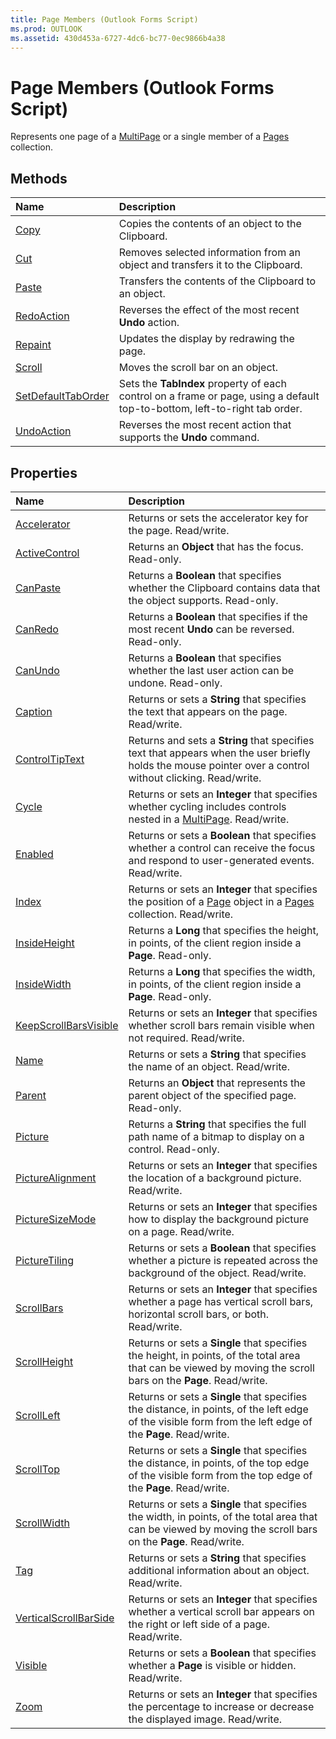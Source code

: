 ```yaml
---
title: Page Members (Outlook Forms Script)
ms.prod: OUTLOOK
ms.assetid: 430d453a-6727-4dc6-bc77-0ec9866b4a38
---
```



# Page Members (Outlook Forms Script)

Represents one page of a  [MultiPage](multipage-object-outlook-forms-script.md) or a single member of a [Pages](pages-object-outlook-forms-script.md) collection.


## Methods



|**Name**|**Description**|
|:-----|:-----|
| [Copy](page-copy-method-outlook-forms-script.md)|Copies the contents of an object to the Clipboard.|
| [Cut](page-cut-method-outlook-forms-script.md)|Removes selected information from an object and transfers it to the Clipboard.|
| [Paste](page-paste-method-outlook-forms-script.md)|Transfers the contents of the Clipboard to an object.|
| [RedoAction](page-redoaction-method-outlook-forms-script.md)|Reverses the effect of the most recent  **Undo** action.|
| [Repaint](page-repaint-method-outlook-forms-script.md)|Updates the display by redrawing the page.|
| [Scroll](page-scroll-method-outlook-forms-script.md)|Moves the scroll bar on an object.|
| [SetDefaultTabOrder](page-setdefaulttaborder-method-outlook-forms-script.md)|Sets the  **TabIndex** property of each control on a frame or page, using a default top-to-bottom, left-to-right tab order.|
| [UndoAction](page-undoaction-method-outlook-forms-script.md)|Reverses the most recent action that supports the  **Undo** command.|



## Properties



|**Name**|**Description**|
|:-----|:-----|
| [Accelerator](page-accelerator-property-outlook-forms-script.md)|Returns or sets the accelerator key for the page. Read/write.|
| [ActiveControl](page-activecontrol-property-outlook-forms-script.md)|Returns an  **Object** that has the focus. Read-only.|
| [CanPaste](page-canpaste-property-outlook-forms-script.md)|Returns a  **Boolean** that specifies whether the Clipboard contains data that the object supports. Read-only.|
| [CanRedo](page-canredo-property-outlook-forms-script.md)|Returns a  **Boolean** that specifies if the most recent **Undo** can be reversed. Read-only.|
| [CanUndo](page-canundo-property-outlook-forms-script.md)|Returns a  **Boolean** that specifies whether the last user action can be undone. Read-only.|
| [Caption](page-caption-property-outlook-forms-script.md)|Returns or sets a  **String** that specifies the text that appears on the page. Read/write.|
| [ControlTipText](page-controltiptext-property-outlook-forms-script.md)|Returns and sets a  **String** that specifies text that appears when the user briefly holds the mouse pointer over a control without clicking. Read/write.|
| [Cycle](page-cycle-property-outlook-forms-script.md)|Returns or sets an  **Integer** that specifies whether cycling includes controls nested in a [MultiPage](multipage-object-outlook-forms-script.md). Read/write.|
| [Enabled](page-enabled-property-outlook-forms-script.md)|Returns or sets a  **Boolean** that specifies whether a control can receive the focus and respond to user-generated events. Read/write.|
| [Index](page-index-property-outlook-forms-script.md)|Returns or sets an  **Integer** that specifies the position of a [Page](page-object-outlook-forms-script.md) object in a [Pages](pages-object-outlook-forms-script.md) collection. Read/write.|
| [InsideHeight](page-insideheight-property-outlook-forms-script.md)|Returns a  **Long** that specifies the height, in points, of the client region inside a **Page**. Read-only.|
| [InsideWidth](page-insidewidth-property-outlook-forms-script.md)|Returns a  **Long** that specifies the width, in points, of the client region inside a **Page**. Read-only.|
| [KeepScrollBarsVisible](page-keepscrollbarsvisible-property-outlook-forms-script.md)|Returns or sets an  **Integer** that specifies whether scroll bars remain visible when not required. Read/write.|
| [Name](page-name-property-outlook-forms-script.md)|Returns or sets a  **String** that specifies the name of an object. Read/write.|
| [Parent](page-parent-property-outlook-forms-script.md)|Returns an  **Object** that represents the parent object of the specified page. Read-only.|
| [Picture](page-picture-property-outlook-forms-script.md)|Returns a  **String** that specifies the full path name of a bitmap to display on a control. Read-only.|
| [PictureAlignment](page-picturealignment-property-outlook-forms-script.md)|Returns or sets an  **Integer** that specifies the location of a background picture. Read/write.|
| [PictureSizeMode](page-picturesizemode-property-outlook-forms-script.md)|Returns or sets an  **Integer** that specifies how to display the background picture on a page. Read/write.|
| [PictureTiling](page-picturetiling-property-outlook-forms-script.md)|Returns or sets a  **Boolean** that specifies whether a picture is repeated across the background of the object. Read/write.|
| [ScrollBars](page-scrollbars-property-outlook-forms-script.md)|Returns or sets an  **Integer** that specifies whether a page has vertical scroll bars, horizontal scroll bars, or both. Read/write.|
| [ScrollHeight](page-scrollheight-property-outlook-forms-script.md)|Returns or sets a  **Single** that specifies the height, in points, of the total area that can be viewed by moving the scroll bars on the **Page**. Read/write.|
| [ScrollLeft](page-scrollleft-property-outlook-forms-script.md)|Returns or sets a  **Single** that specifies the distance, in points, of the left edge of the visible form from the left edge of the **Page**. Read/write.|
| [ScrollTop](page-scrolltop-property-outlook-forms-script.md)|Returns or sets a  **Single** that specifies the distance, in points, of the top edge of the visible form from the top edge of the **Page**. Read/write.|
| [ScrollWidth](page-scrollwidth-property-outlook-forms-script.md)|Returns or sets a  **Single** that specifies the width, in points, of the total area that can be viewed by moving the scroll bars on the **Page**. Read/write.|
| [Tag](page-tag-property-outlook-forms-script.md)|Returns or sets a  **String** that specifies additional information about an object. Read/write.|
| [VerticalScrollBarSide](page-verticalscrollbarside-property-outlook-forms-script.md)|Returns or sets an  **Integer** that specifies whether a vertical scroll bar appears on the right or left side of a page. Read/write.|
| [Visible](page-visible-property-outlook-forms-script.md)|Returns or sets a  **Boolean** that specifies whether a **Page** is visible or hidden. Read/write.|
| [Zoom](page-zoom-property-outlook-forms-script.md)|Returns or sets an  **Integer** that specifies the percentage to increase or decrease the displayed image. Read/write.|



